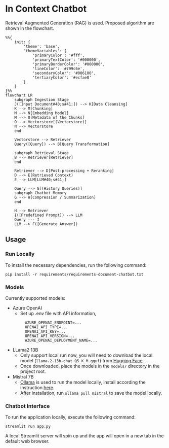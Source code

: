 # In Context Chatbot
Retrieval Augmented Generation (RAG) is used. Proposed algorithm are shown in the flowchart.
```mermaid
%%{
    init: {
        'theme': 'base',
        'themeVariables': {
            'primaryColor': '#fff',
            'primaryTextColor': '#000000',
            'primaryBorderColor': '#000000',
            'lineColor': '#799c6e',
            'secondaryColor': '#006100',
            'tertiaryColor': '#ecfae8'
        }
    }
}%%
flowchart LR
    subgraph Ingestion Stage
    J([Input Document#40;s#41;]) --> K[Data Cleansing]
    K --> M[Chunking]
    M --> N[Embedding Model]
    M --> O[Metadata of the Chunks]
    O --> Vectorstore[(Vectorstore)]
    N --> Vectorstore
    end

    Vectorstore --> Retriever
    Query([Query]) --> B[Query Transformation]

    subgraph Retrieval Stage
    B --> Retriever[Retriever]
    end

    Retriever --> D[Post-processing + Reranking]
    D --> E(Retrieved Context)
    E --> LLM[LLM#40;s#41;]

    Query --> G[(History Queries)]
    subgraph Chatbot Memory
    G --> H[Compression / Summarization]
    end

    H --> Retriever
    I([Predefined Prompt]) --> LLM
    Query --- I
    LLM --> F([Generate Answer])
```

## Usage

### Run Locally 

To install the necessary dependencies, run the following command:
```shell
pip install -r requirements/requirements-document-chatbot.txt
```

### Models

Currently supported models:
- Azure OpenAI
  - Set up .env file with API information,
      ```
        AZURE_OPENAI_ENDPOINT=...
        OPENAI_API_TYPE=...
        OPENAI_API_KEY=...
        OPENAI_API_VERSION=...
        AZURE_OPENAI_DEPLOYMENT_NAME=...
    ```
- LLama2 13B
  - Only support local run now, you will need to download the local model (`llama-2-13b-chat.Q5_K_M.gguf`) from [Hugging Face](https://huggingface.co/TheBloke/Llama-2-13B-chat-GGUF).
  - Once downloaded, place the models in the `models/` directory in the project root.
- Mistral 7B
  - [Ollama](https://ollama.ai/) is used to run the model locally, install according the instruction [here](https://github.com/jmorganca/ollama).
  - After installation, run `ollama pull mistral` to save the model locally.

### Chatbot Interface
To run the application locally, execute the following command:
```shell
streamlit run app.py
```
A local Streamlit server will spin up and the app will open in a new tab in the default web browser.

